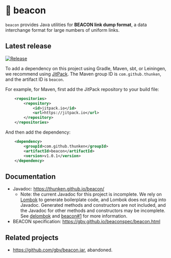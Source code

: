 # 🚨 beacon

`beacon` provides Java utilities for **BEACON link dump format**, a data interchange format for large numbers of uniform links.

## Latest release

[![Release](https://jitpack.io/v/thunken/beacon.svg?style=flat-square)](https://github.com/thunken/beacon/releases)

To add a dependency on this project using Gradle, Maven, sbt, or Leiningen, we recommend using [JitPack](https://jitpack.io/#thunken/beacon/v1.0.1). The Maven group ID is `com.github.thunken`, and the artifact ID is `beacon`.

For example, for Maven, first add the JitPack repository to your build file:
```xml
	<repositories>
		<repository>
		    <id>jitpack.io</id>
		    <url>https://jitpack.io</url>
		</repository>
	</repositories>
```

And then add the dependency:
```xml
	<dependency>
	    <groupId>com.github.thunken</groupId>
	    <artifactId>beacon</artifactId>
	    <version>v1.0.1</version>
	</dependency>
```

## Documentation

* Javadoc: https://thunken.github.io/beacon/
  * Note: the current Javadoc for this project is incomplete. We rely on [Lombok](https://projectlombok.org/) to generate boilerplate code, and Lombok does not plug into Javadoc. Generated methods and constructors are not included, and the Javadoc for other methods and constructors may be incomplete. See [delombok](https://projectlombok.org/features/delombok) and [beacon#1](https://github.com/thunken/beacon/issues/1) for more information.
* BEACON specification: https://gbv.github.io/beaconspec/beacon.html

## Related projects

* https://github.com/gbv/beacon.jar, abandoned.
